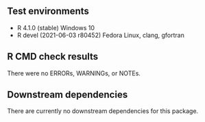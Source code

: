 ## Test environments
* R 4.1.0 (stable) Windows 10
* R devel (2021-06-03 r80452) Fedora Linux, clang, gfortran

## R CMD check results
There were no ERRORs, WARNINGs, or NOTEs.

## Downstream dependencies
There are currently no downstream dependencies for this package.
